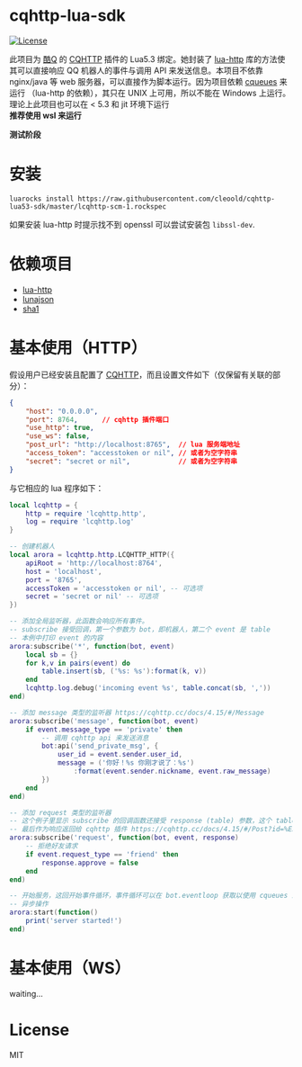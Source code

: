 # cqhttp-lua-sdk

[![License](https://img.shields.io/npm/l/cqhttp.svg)](LICENSE)

此项目为 [酷Q](cqp.cc) 的 [CQHTTP](https://cqhttp.cc/) 插件的 Lua5.3 绑定。她封装了 [lua-http](https://github.com/daurnimator/lua-http/) 库的方法使其可以直接响应 QQ 机器人的事件与调用 API 来发送信息。本项目不依靠 nginx/java 等 web 服务器，可以直接作为脚本运行。因为项目依赖 [cqueues](https://luarocks.org/modules/daurnimator/cqueues) 来运行 （lua-http 的依赖），其只在 UNIX 上可用，所以不能在 Windows 上运行。理论上此项目也可以在 < 5.3 和 jit 环境下运行  
__推荐使用 wsl 来运行__

__测试阶段__

# 安装
```
luarocks install https://raw.githubusercontent.com/cleoold/cqhttp-lua53-sdk/master/lcqhttp-scm-1.rockspec
```
如果安装 lua-http 时提示找不到 openssl 可以尝试安装包 `libssl-dev`.

# 依赖项目
*   [lua-http](https://luarocks.org/modules/daurnimator/http)
*   [lunajson](https://luarocks.org/modules/grafi/lunajson)
*   [sha1](https://luarocks.org/modules/mpeterv/sha1)

# 基本使用（HTTP）
假设用户已经安装且配置了 [CQHTTP](https://cqhttp.cc/)，而且设置文件如下（仅保留有关联的部分）：
```json
{
    "host": "0.0.0.0",
    "port": 8764,      // cqhttp 插件端口
    "use_http": true,
    "use_ws": false,
    "post_url": "http://localhost:8765",  // lua 服务端地址
    "access_token": "accesstoken or nil", // 或者为空字符串
    "secret": "secret or nil",            // 或者为空字符串
}
```
与它相应的 lua 程序如下：
```lua
local lcqhttp = {
    http = require 'lcqhttp.http',
    log = require 'lcqhttp.log'
}

-- 创建机器人
local arora = lcqhttp.http.LCQHTTP_HTTP({
    apiRoot = 'http://localhost:8764',
    host = 'localhost',
    port = '8765',
    accessToken = 'accesstoken or nil', -- 可选项
    secret = 'secret or nil' -- 可选项
})

-- 添加全局监听器，此函数会响应所有事件。
-- subscribe 接受回调，第一个参数为 bot，即机器人，第二个 event 是 table
-- 本例中打印 event 的内容
arora:subscribe('*', function(bot, event)
    local sb = {}
    for k,v in pairs(event) do
        table.insert(sb, ('%s: %s'):format(k, v))
    end
    lcqhttp.log.debug('incoming event %s', table.concat(sb, ','))
end)

-- 添加 message 类型的监听器 https://cqhttp.cc/docs/4.15/#/Message
arora:subscribe('message', function(bot, event)
    if event.message_type == 'private' then
        -- 调用 cqhttp api 来发送消息
        bot:api('send_private_msg', {
            user_id = event.sender.user_id,
            message = ('你好！%s 你刚才说了：%s')
                :format(event.sender.nickname, event.raw_message)
        })
    end
end)

-- 添加 request 类型的监听器
-- 这个例子里显示 subscribe 的回调函数还接受 response (table) 参数，这个 table 会在
-- 最后作为响应返回给 cqhttp 插件 https://cqhttp.cc/docs/4.15/#/Post?id=%E5%A5%BD%E5%8F%8B%E6%B7%BB%E5%8A%A0
arora:subscribe('request', function(bot, event, response)
    -- 拒绝好友请求
    if event.request_type == 'friend' then
        response.approve = false
    end
end)

-- 开始服务，这回开始事件循环，事件循环可以在 bot.eventloop 获取以使用 cqueues 来进行其他
-- 异步操作
arora:start(function()
    print('server started!')
end)
```

# 基本使用（WS）
waiting...

# License
MIT

